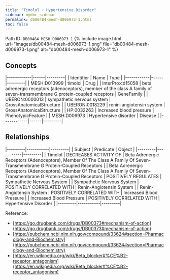 ```yaml
---
title: "Timolol - Hypertensive Disorder"
sidebar: mydoc_sidebar
permalink: db00484-mesh-d006973-1.html
toc: false 
---
```



Path ID: `DB00484_MESH_D006973_1`
{% include image.html url="images/db00484-mesh-d006973-1.png" file="db00484-mesh-d006973-1.png" alt="db00484-mesh-d006973-1" %}

## Concepts

|------------|------|---------|
| Identifier | Name | Type    |
|------------|------|---------|
| MESH:D013999 | timolol | Drug |
| InterPro:cd15058 | beta adrenergic receptors (adenoceptors), member of the class A family of seven-transmembrane G protein-coupled receptors | GeneFamily |
| UBERON:0000013 | sympathetic nervous system | GrossAnatomicalStructure |
| UBERON:0018229 | renin-angiotensin system | GrossAnatomicalStructure |
| HP:0032263 | Increased blood pressure | PhenotypicFeature |
| MESH:D006973 | Hypertensive disorder | Disease |
|------------|------|---------|

## Relationships

|---------|-----------|---------|
| Subject | Predicate | Object  |
|---------|-----------|---------|
| Timolol | DECREASES ACTIVITY OF | Beta Adrenergic Receptors (Adenoceptors), Member Of The Class A Family Of Seven-Transmembrane G Protein-Coupled Receptors |
| Beta Adrenergic Receptors (Adenoceptors), Member Of The Class A Family Of Seven-Transmembrane G Protein-Coupled Receptors | POSITIVELY REGULATES | Sympathetic Nervous System |
| Sympathetic Nervous System | POSITIVELY CORRELATED WITH | Renin-Angiotensin System |
| Renin-Angiotensin System | POSITIVELY CORRELATED WITH | Increased Blood Pressure |
| Increased Blood Pressure | POSITIVELY CORRELATED WITH | Hypertensive Disorder |
|---------|-----------|---------|

Reference: 
  - [https://go.drugbank.com/drugs/DB00373#mechanism-of-action](https://go.drugbank.com/drugs/DB00373#mechanism-of-action)
  - [https://pubchem.ncbi.nlm.nih.gov/compound/33624#section=Pharmacology-and-Biochemistry](https://pubchem.ncbi.nlm.nih.gov/compound/33624#section=Pharmacology-and-Biochemistry)
  - [https://en.wikipedia.org/wiki/Beta_blocker#%CE%B2-receptor_antagonism](https://en.wikipedia.org/wiki/Beta_blocker#%CE%B2-receptor_antagonism)
